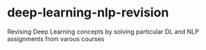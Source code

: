 # deep-learning-nlp-revision
Revising Deep Learning concepts by solving particular DL and NLP assignments from varous courses
